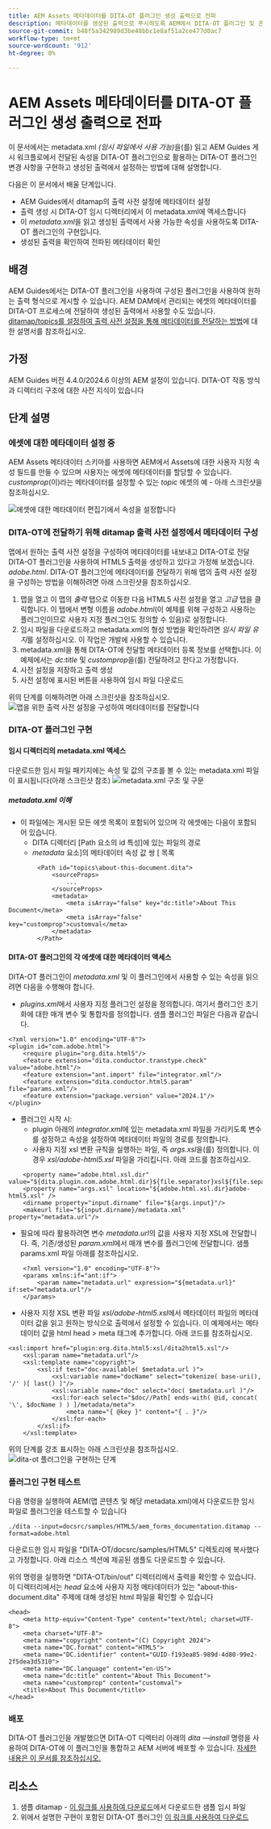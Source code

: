 ```yaml
---
title: AEM Assets 메타데이터를 DITA-OT 플러그인 생성 출력으로 전파
description: 메타데이터를 생성된 출력으로 푸시하도록 AEM에서 DITA-OT 플러그인 및 콘텐츠 구성
source-git-commit: b48f5a342989d3be48bbc1e8af51a2ce477d0ac7
workflow-type: tm+mt
source-wordcount: '912'
ht-degree: 0%

---
```



# AEM Assets 메타데이터를 DITA-OT 플러그인 생성 출력으로 전파

이 문서에서는 metadata.xml _(임시 파일에서 사용 가능)_&#x200B;을(를) 읽고 AEM Guides 게시 워크플로에서 전달된 속성을 DITA-OT 플러그인으로 활용하는 DITA-OT 플러그인 변경 사항을 구현하고 생성된 출력에서 설정하는 방법에 대해 설명합니다.

다음은 이 문서에서 배울 단계입니다.
- AEM Guides에서 ditamap의 출력 사전 설정에 메타데이터 설정
- 출력 생성 시 DITA-OT 임시 디렉터리에서 이 metadata.xml에 액세스합니다
- 이 _metadata.xml_&#x200B;을 읽고 생성된 출력에서 사용 가능한 속성을 사용하도록 DITA-OT 플러그인의 구현입니다.
- 생성된 출력을 확인하여 전파된 메타데이터 확인

## 배경

AEM Guides에서는 DITA-OT 플러그인을 사용하여 구성된 플러그인을 사용하여 원하는 출력 형식으로 게시할 수 있습니다.
AEM DAM에서 관리되는 에셋의 메타데이터를 DITA-OT 프로세스에 전달하여 생성된 출력에서 사용할 수도 있습니다. [ditamap/topics를 설정하여 출력 사전 설정을 통해 메타데이터를 전달하는 방법](https://experienceleague.adobe.com/ko/docs/experience-manager-guides/using/user-guide/output-gen/pass-metadata-dita-ot)에 대한 설명서를 참조하십시오.


## 가정

AEM Guides 버전 4.4.0/2024.6 이상의 AEM 설정이 있습니다.
DITA-OT 작동 방식과 디렉터리 구조에 대한 사전 지식이 있습니다


## 단계 설명

### 에셋에 대한 메타데이터 설정 중

AEM Assets 메타데이터 스키마를 사용하면 AEM에서 Assets에 대한 사용자 지정 속성 필드를 만들 수 있으며 사용자는 에셋에 메타데이터를 할당할 수 있습니다. _customprop_(이)라는 메타데이터를 설정할 수 있는 _topic_ 에셋의 예 - 아래 스크린샷을 참조하십시오.

![에셋에 대한 메타데이터 편집기에서 속성을 설정합니다](../../assets/publishing/assets-metadata-properties-ui-customprop.png)


### DITA-OT에 전달하기 위해 ditamap 출력 사전 설정에서 메타데이터 구성

맵에서 원하는 출력 사전 설정을 구성하여 메타데이터를 내보내고 DITA-OT로 전달
DITA-OT 플러그인을 사용하여 HTML5 출력을 생성하고 있다고 가정해 보겠습니다. _adobe.html_.
DITA-OT 플러그인에 메타데이터를 전달하기 위해 맵의 출력 사전 설정을 구성하는 방법을 이해하려면 아래 스크린샷을 참조하십시오.
1. 맵을 열고 이 맵의 _출력_ 탭으로 이동한 다음 HTML5 사전 설정을 열고 _고급_ 탭을 클릭합니다. 이 탭에서 변형 이름을 _adobe.html_(이 예제를 위해 구성하고 사용하는 플러그인이므로 사용자 지정 플러그인도 정의할 수 있음)로 설정합니다.
2. 임시 파일을 다운로드하고 metadata.xml의 형성 방법을 확인하려면 _임시 파일 유지_&#x200B;를 설정하십시오. 이 작업은 개발에 사용할 수 있습니다.
3. metadata.xml을 통해 DITA-OT에 전달할 메타데이터 등록 정보를 선택합니다. 이 예제에서는 _dc:title_ 및 _customprop_&#x200B;을(를) 전달하려고 한다고 가정합니다.
4. 사전 설정을 저장하고 출력 생성
5. 사전 설정에 표시된 버튼을 사용하여 임시 파일 다운로드

위의 단계를 이해하려면 아래 스크린샷을 참조하십시오.
![맵을 위한 출력 사전 설정을 구성하여 메타데이터를 전달합니다](../../assets/publishing/map-outputpreset-html5-customprop.png)


### DITA-OT 플러그인 구현

#### 임시 디렉터리의 metadata.xml 액세스

다운로드한 임시 파일 패키지에는 속성 및 값의 구조를 볼 수 있는 metadata.xml 파일이 표시됩니다(아래 스크린샷 참조)
![metadata.xml 구조 및 구문](../../assets/publishing/publish-tempfiles-metadata-structure.png)

##### metadata.xml 이해

- 이 파일에는 게시된 모든 에셋 목록이 포함되어 있으며 각 에셋에는 다음이 포함되어 있습니다.
   - DITA 디렉터리 [Path 요소의 id 특성]에 있는 파일의 경로
   - _metadata_ 요소&rbrack;의 메타데이터 속성 값 쌍 &lbrack; 목록

```
        <Path id="topics\about-this-document.dita">
            <sourceProps>
                ...
            </sourceProps>
            <metadata>
                <meta isArray="false" key="dc:title">About This Document</meta>
                <meta isArray="false" key="customprop">customval</meta>
            </metadata>
        </Path>
```

#### DITA-OT 플러그인의 각 에셋에 대한 메타데이터 액세스

DITA-OT 플러그인이 _metadata.xml_ 및 이 플러그인에서 사용할 수 있는 속성을 읽으려면 다음을 수행해야 합니다.
- _plugins.xml_&#x200B;에서 사용자 지정 플러그인 설정을 정의합니다. 여기서 플러그인 초기화에 대한 매개 변수 및 통합자를 정의합니다. 샘플 플러그인 파일은 다음과 같습니다.

```
<?xml version="1.0" encoding="UTF-8"?>
<plugin id="com.adobe.html">
    <require plugin="org.dita.html5"/>
    <feature extension="dita.conductor.transtype.check" value="adobe.html"/>
    <feature extension="ant.import" file="integrator.xml"/>
    <feature extension="dita.conductor.html5.param" file="params.xml"/>
    <feature extension="package.version" value="2024.1"/>
</plugin>
```

- 플러그인 시작 시:
   - plugin 아래의 _integrator.xml_&#x200B;에 있는 metadata.xml 파일을 가리키도록 변수를 설정하고 속성을 설정하여 메타데이터 파일의 경로를 정의합니다.
   - 사용자 지정 xsl 변환 규칙을 실행하는 파일, 즉 _args.xsl_&#x200B;을(를) 정의합니다. 이 경우 _xsl/adobe-html5.xsl_ 파일을 가리킵니다.
아래 코드를 참조하십시오.

```
    <property name="adobe.html.xsl.dir" value="${dita.plugin.com.adobe.html.dir}${file.separator}xsl${file.separator}"/>
    <property name="args.xsl" location="${adobe.html.xsl.dir}adobe-html5.xsl" />
    <dirname property="input.dirname" file="${args.input}"/>
    <makeurl file="${input.dirname}/metadata.xml" property="metadata.url"/>
```

- 필요에 따라 활용하려면 변수 _metadata.url_&#x200B;의 값을 사용자 지정 XSL에 전달합니다. 즉, 기존/생성된 _param.xml_&#x200B;에서 매개 변수를 플러그인에 전달합니다. 샘플 params.xml 파일 아래를 참조하십시오.

```
    <?xml version="1.0" encoding="UTF-8"?>
    <params xmlns:if="ant:if">
        <param name="metadata.url" expression="${metadata.url}" if:set="metadata.url"/>
    </params>
```

- 사용자 지정 XSL 변환 파일 _xsl/adobe-html5.xsl_&#x200B;에서 메타데이터 파일의 메타데이터 값을 읽고 원하는 방식으로 출력에서 설정할 수 있습니다. 이 예제에서는 메타데이터 값을 html head > meta 태그에 추가합니다. 아래 코드를 참조하십시오.

```
<xsl:import href="plugin:org.dita.html5:xsl/dita2html5.xsl"/>
    <xsl:param name="metadata.url"/>
    <xsl:template name="copyright">
        <xsl:if test="doc-available( $metadata.url )">
            <xsl:variable name="docName" select="tokenize( base-uri(), '/' )[ last() ]"/>
            <xsl:variable name="doc" select="doc( $metadata.url )"/>
            <xsl:for-each select="$doc//Path[ ends-with( @id, concat( '\', $docName ) ) ]/metadata/meta">
                <meta name="{ @key }" content="{ . }"/>
            </xsl:for-each>
        </xsl:if>
    </xsl:template>
```

위의 단계를 강조 표시하는 아래 스크린샷을 참조하십시오.
![dita-ot 플러그인을 구현하는 단계](../../assets/publishing/publishing-metadata-dita-ot-plugin-implementation.png)


### 플러그인 구현 테스트

다음 명령을 실행하여 AEM(맵 콘텐츠 및 해당 metadata.xml)에서 다운로드한 임시 파일로 플러그인을 테스트할 수 있습니다

```
./dita --input=docsrc/samples/HTML5/aem_forms_documentation.ditamap --format=adobe.html
```

다운로드한 임시 파일을 &quot;DITA-OT/docsrc/samples/HTML5&quot; 디렉토리에 복사했다고 가정합니다.
아래 리소스 섹션에 제공된 샘플도 다운로드할 수 있습니다.

위의 명령을 실행하면 &quot;DITA-OT/bin/out&quot; 디렉터리에서 출력을 확인할 수 있습니다. 이 디렉터리에서는 _head_ 요소에 사용자 지정 메타데이터가 있는 &quot;about-this-document.dita&quot; 주제에 대해 생성된 html 파일을 확인할 수 있습니다

```
<head>
    <meta http-equiv="Content-Type" content="text/html; charset=UTF-8">
    <meta charset="UTF-8">
    <meta name="copyright" content="(C) Copyright 2024">
    <meta name="DC.format" content="HTML5">
    <meta name="DC.identifier" content="GUID-f193ea85-989d-4d80-99e2-2f5dea3d5310">
    <meta name="DC.language" content="en-US">
    <meta name="dc:title" content="About This Document">
    <meta name="customprop" content="customval">
    <title>About This Document</title>
</head>
```

### 배포

DITA-OT 플러그인을 개발했으면 DITA-OT 디렉터리 아래의 _dita —install_ 명령을 사용하여 DITA-OT에 이 플러그인을 통합하고 AEM 서버에 배포할 수 있습니다. [자세한 내용은 이 문서를 참조하십시오.](https://experienceleaguecommunities.adobe.com/t5/experience-manager-guides/steps-to-setup-a-custom-dita-ot/td-p/407659?profile.language=ko)


## 리소스

1. 샘플 ditamap - [이 링크를 사용하여 다운로드](../../assets/publishing/sample-temp-html5-adobe.html-content.zip)에서 다운로드한 샘플 임시 파일
2. 위에서 설명한 구현이 포함된 DITA-OT 플러그인 [이 링크를 사용하여 다운로드](../../assets/publishing/sample-custom-plugin-com.adobe.html.zip)